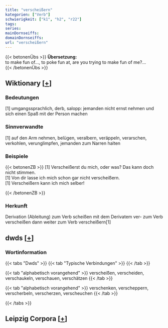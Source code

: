 ```yaml
---
title: "verscheißern"
kategorien: ["Verb"]
schwierigkeit: ["k1", "h2", "r22"]
tags:
series:
mainDornseiffs:
domainDornseiffs:
url: "verscheißern"
---
```


{{< betonenÜbs >}}
**Übersetzung:**  
to make fun of..., to poke fun at, are you trying to make fun of me?...  
{{< /betonenÜbs >}}

## Wiktionary [[+](https://de.wiktionary.org/wiki/verscheißern)]

### Bedeutungen
[1] umgangssprachlich, derb, salopp: jemanden nicht ernst nehmen und sich einen Spaß mit der Person machen  

### Sinnverwandte
[1] auf den Arm nehmen, belügen, veralbern, veräppeln, verarschen, verkohlen, verunglimpfen, jemanden zum Narren halten  

### Beispiele
{{< betonenZB >}}
[1] Verscheißerst du mich, oder was? Das kann doch nicht stimmen.  
[1] Von dir lasse ich mich schon gar nicht verscheißern.  
[1] Verscheißern kann ich mich selber!  

{{< /betonenZB >}}
### Herkunft
Derivation (Ableitung) zum Verb scheißen mit dem Derivatem ver- zum Verb verscheißen dann weiter zum Verb verscheißern[1]  



## dwds [[+](https://www.dwds.de/wb/verscheißern)]

### Wortinformation
{{< tabs "Dwds" >}}
{{< tab "Typische Verbindungen" >}}
{{< /tab >}}

{{< tab "alphabetisch vorangehend" >}}
verscheißen, verscheiden, verschaukeln, verschauen, verschätzen
{{< /tab >}}

{{< tab "alphabetisch vorangehend" >}}
verschenken, verscheppern, verscherbeln, verscherzen, verscheuchen
{{< /tab >}}

{{< /tabs >}}

## Leipzig Corpora [[+](https://corpora.uni-leipzig.de/en/res?word=verscheißern&corpusId=deu_newscrawl-public_2018)]

